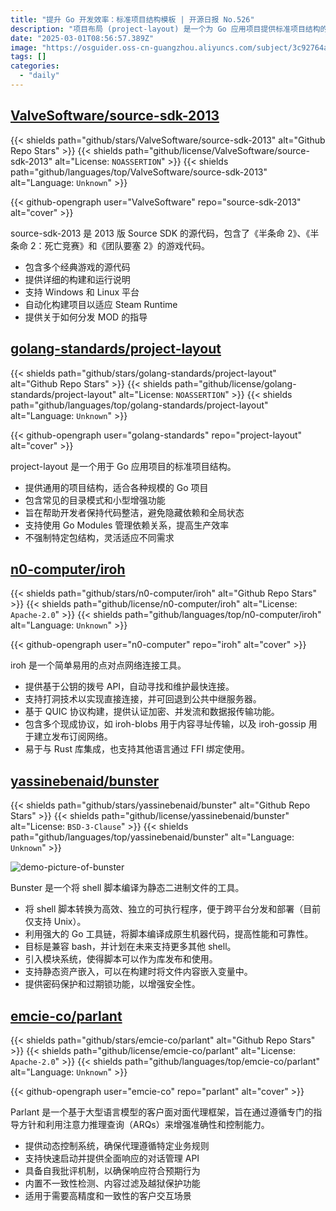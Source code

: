 ```yaml
---
title: "提升 Go 开发效率：标准项目结构模板 | 开源日报 No.526"
description: "项目布局 (project-layout) 是一个为 Go 应用项目提供标准项目结构的开源项目，旨在帮助开发者保持代码整洁，避免隐藏依赖和全局状态。它提供通用的目录模式，支持 Go Modules 管理依赖，灵活适应不同项目需求，适合各种规模的 Go 项目。"
date: "2025-03-01T08:56:57.389Z"
image: "https://osguider.oss-cn-guangzhou.aliyuncs.com/subject/3c92764a36642c6be137d31485dcac41.png"
tags: []
categories:
  - "daily"
---
```


## [ValveSoftware/source-sdk-2013](https://github.com/ValveSoftware/source-sdk-2013)

{{< shields path="github/stars/ValveSoftware/source-sdk-2013" alt="Github Repo Stars" >}} {{< shields path="github/license/ValveSoftware/source-sdk-2013" alt="License: `NOASSERTION`" >}} {{< shields path="github/languages/top/ValveSoftware/source-sdk-2013" alt="Language: `Unknown`" >}}

{{< github-opengraph user="ValveSoftware" repo="source-sdk-2013" alt="cover" >}}

source-sdk-2013 是 2013 版 Source SDK 的源代码，包含了《半条命 2》、《半条命 2：死亡竞赛》和《团队要塞 2》的游戏代码。

- 包含多个经典游戏的源代码
- 提供详细的构建和运行说明
- 支持 Windows 和 Linux 平台
- 自动化构建项目以适应 Steam Runtime
- 提供关于如何分发 MOD 的指导
  
## [golang-standards/project-layout](https://github.com/golang-standards/project-layout)

{{< shields path="github/stars/golang-standards/project-layout" alt="Github Repo Stars" >}} {{< shields path="github/license/golang-standards/project-layout" alt="License: `NOASSERTION`" >}} {{< shields path="github/languages/top/golang-standards/project-layout" alt="Language: `Unknown`" >}}

{{< github-opengraph user="golang-standards" repo="project-layout" alt="cover" >}}

project-layout 是一个用于 Go 应用项目的标准项目结构。

- 提供通用的项目结构，适合各种规模的 Go 项目
- 包含常见的目录模式和小型增强功能
- 旨在帮助开发者保持代码整洁，避免隐藏依赖和全局状态
- 支持使用 Go Modules 管理依赖关系，提高生产效率
- 不强制特定包结构，灵活适应不同需求
  
## [n0-computer/iroh](https://github.com/n0-computer/iroh)

{{< shields path="github/stars/n0-computer/iroh" alt="Github Repo Stars" >}} {{< shields path="github/license/n0-computer/iroh" alt="License: `Apache-2.0`" >}} {{< shields path="github/languages/top/n0-computer/iroh" alt="Language: `Unknown`" >}}

{{< github-opengraph user="n0-computer" repo="iroh" alt="cover" >}}

iroh 是一个简单易用的点对点网络连接工具。

- 提供基于公钥的拨号 API，自动寻找和维护最快连接。
- 支持打洞技术以实现直接连接，并可回退到公共中继服务器。
- 基于 QUIC 协议构建，提供认证加密、并发流和数据报传输功能。
- 包含多个现成协议，如 iroh-blobs 用于内容寻址传输，以及 iroh-gossip 用于建立发布订阅网络。
- 易于与 Rust 库集成，也支持其他语言通过 FFI 绑定使用。
  
## [yassinebenaid/bunster](https://github.com/yassinebenaid/bunster)

{{< shields path="github/stars/yassinebenaid/bunster" alt="Github Repo Stars" >}} {{< shields path="github/license/yassinebenaid/bunster" alt="License: `BSD-3-Clause`" >}} {{< shields path="github/languages/top/yassinebenaid/bunster" alt="Language: `Unknown`" >}}

![demo-picture-of-bunster](https://static.osguider.com/subject/github/yassinebenaid/bunster/222b90c61e32f23fc2ed2cf8073fe292.png)

Bunster 是一个将 shell 脚本编译为静态二进制文件的工具。

- 将 shell 脚本转换为高效、独立的可执行程序，便于跨平台分发和部署（目前仅支持 Unix）。
- 利用强大的 Go 工具链，将脚本编译成原生机器代码，提高性能和可靠性。
- 目标是兼容 bash，并计划在未来支持更多其他 shell。
- 引入模块系统，使得脚本可以作为库发布和使用。
- 支持静态资产嵌入，可以在构建时将文件内容嵌入变量中。
- 提供密码保护和过期锁功能，以增强安全性。
  
## [emcie-co/parlant](https://github.com/emcie-co/parlant)

{{< shields path="github/stars/emcie-co/parlant" alt="Github Repo Stars" >}} {{< shields path="github/license/emcie-co/parlant" alt="License: `Apache-2.0`" >}} {{< shields path="github/languages/top/emcie-co/parlant" alt="Language: `Unknown`" >}}

{{< github-opengraph user="emcie-co" repo="parlant" alt="cover" >}}

Parlant 是一个基于大型语言模型的客户面对面代理框架，旨在通过遵循专门的指导方针和利用注意力推理查询（ARQs）来增强准确性和控制能力。

- 提供动态控制系统，确保代理遵循特定业务规则
- 支持快速启动并提供全面响应的对话管理 API
- 具备自我批评机制，以确保响应符合预期行为
- 内置不一致性检测、内容过滤及越狱保护功能
- 适用于需要高精度和一致性的客户交互场景
  
